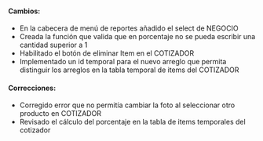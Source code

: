 <h4>Cambios:</h4>  
<ul>   
    <li>En la cabecera de menú de reportes añadido el select de NEGOCIO</li>
    <li>Creada la función que valida que en porcentaje no se pueda escribir una cantidad superior a 1</li>
    <li>Habilitado el botón de eliminar Item en el COTIZADOR</li>
    <li>Implementado un id temporal para el nuevo arreglo que permita distinguir los arreglos en la tabla temporal de items del COTIZADOR</li>

</ul>

<h4>Correcciones:</h4> 
<ul>
    <li>Corregido error que no permitía cambiar la foto al seleccionar otro producto en COTIZADOR</li>
    <li>Revisado el cálculo del porcentaje en la tabla de items temporales del cotizador</li>
</ul>

